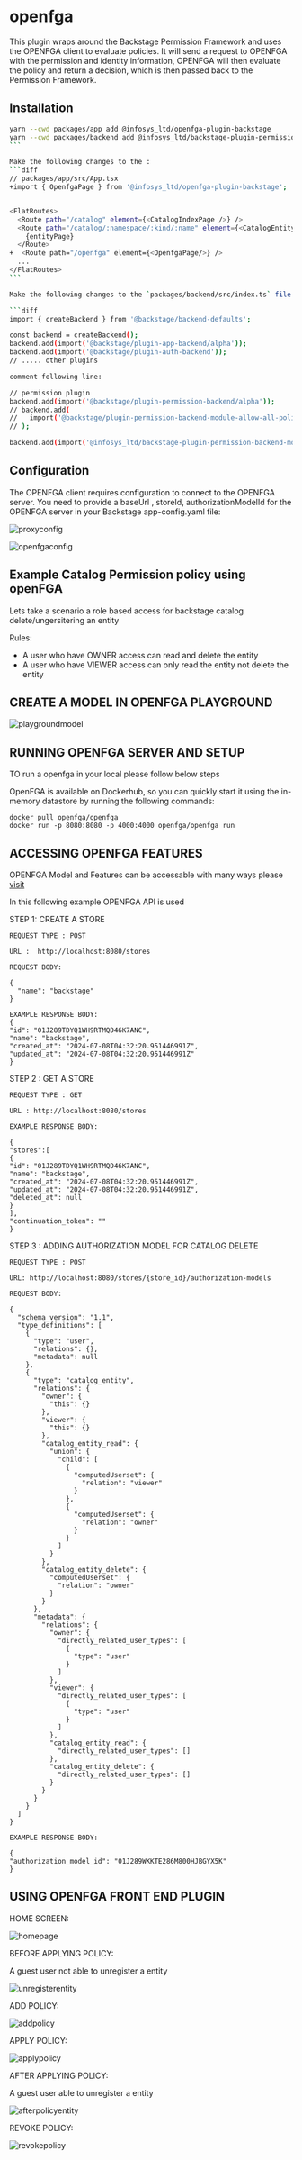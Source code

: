 # openfga

This plugin wraps around the Backstage Permission Framework and uses the OPENFGA client to evaluate policies. It will send a request to OPENFGA with the permission and identity information, OPENFGA will then evaluate the policy and return a decision, which is then passed back to the Permission Framework.

## Installation

````bash
yarn --cwd packages/app add @infosys_ltd/openfga-plugin-backstage
yarn --cwd packages/backend add @infosys_ltd/backstage-plugin-permission-backend-module-catalog-policy
```

Make the following changes to the :
```diff
// packages/app/src/App.tsx
+import { OpenfgaPage } from '@infosys_ltd/openfga-plugin-backstage';


<FlatRoutes>
  <Route path="/catalog" element={<CatalogIndexPage />} />
  <Route path="/catalog/:namespace/:kind/:name" element={<CatalogEntityPage />}>
    {entityPage}
  </Route>
+  <Route path="/openfga" element={<OpenfgaPage/>} />
  ...
</FlatRoutes>
```

Make the following changes to the `packages/backend/src/index.ts` file in your Backstage project.

```diff
import { createBackend } from '@backstage/backend-defaults';

const backend = createBackend();
backend.add(import('@backstage/plugin-app-backend/alpha'));
backend.add(import('@backstage/plugin-auth-backend'));
// ..... other plugins

comment following line:

// permission plugin
backend.add(import('@backstage/plugin-permission-backend/alpha'));
// backend.add(
//   import('@backstage/plugin-permission-backend-module-allow-all-policy'),
// );

backend.add(import('@infosys_ltd/backstage-plugin-permission-backend-module-catalog-policy'));
````

## Configuration
The OPENFGA client requires configuration to connect to the OPENFGA server. You need to provide a baseUrl , storeId, authorizationModelId for the OPENFGA server in your Backstage app-config.yaml file:

![proxyconfig](https://github.com/Infosys/openfga-plugin-backstage/blob/main/plugins/openfga/src/docs/proxyconfig.png)

![openfgaconfig](https://github.com/Infosys/openfga-plugin-backstage/blob/main/plugins/openfga/src/docs/openfgaconfig.png)

## Example Catalog Permission policy using openFGA

Lets take a scenario a role based access for backstage catalog delete/ungersitering an entity

Rules:

- A user who have OWNER access can read and delete the entity
- A user who have VIEWER access can only read the entity not delete the entity

## CREATE A MODEL IN OPENFGA PLAYGROUND

![playgroundmodel](https://github.com/Infosys/openfga-plugin-backstage/blob/main/plugins/openfga/src/docs/model.png)

## RUNNING OPENFGA SERVER AND SETUP

TO run a openfga in your local please follow below steps

OpenFGA is available on Dockerhub, so you can quickly start it using the in-memory datastore by running the following commands:

```
docker pull openfga/openfga
docker run -p 8080:8080 -p 4000:4000 openfga/openfga run
```

## ACCESSING OPENFGA FEATURES

OPENFGA Model and Features can be accessable with many ways please [visit](https://openfga.dev/docs/getting-started/create-store)

In this following example OPENFGA API is used

STEP 1: CREATE A STORE

```
REQUEST TYPE : POST

URL :  http://localhost:8080/stores

REQUEST BODY:

{
  "name": "backstage"
}

EXAMPLE RESPONSE BODY:
{
"id": "01J289TDYQ1WH9RTMQD46K7ANC",
"name": "backstage",
"created_at": "2024-07-08T04:32:20.951446991Z",
"updated_at": "2024-07-08T04:32:20.951446991Z"
}

```

STEP 2 : GET A STORE

```
REQUEST TYPE : GET

URL : http://localhost:8080/stores

EXAMPLE RESPONSE BODY:

{
"stores":[
{
"id": "01J289TDYQ1WH9RTMQD46K7ANC",
"name": "backstage",
"created_at": "2024-07-08T04:32:20.951446991Z",
"updated_at": "2024-07-08T04:32:20.951446991Z",
"deleted_at": null
}
],
"continuation_token": ""
}
```

STEP 3 : ADDING AUTHORIZATION MODEL FOR CATALOG DELETE

```
REQUEST TYPE : POST

URL: http://localhost:8080/stores/{store_id}/authorization-models

REQUEST BODY:

{
  "schema_version": "1.1",
  "type_definitions": [
    {
      "type": "user",
      "relations": {},
      "metadata": null
    },
    {
      "type": "catalog_entity",
      "relations": {
        "owner": {
          "this": {}
        },
        "viewer": {
          "this": {}
        },
        "catalog_entity_read": {
          "union": {
            "child": [
              {
                "computedUserset": {
                  "relation": "viewer"
                }
              },
              {
                "computedUserset": {
                  "relation": "owner"
                }
              }
            ]
          }
        },
        "catalog_entity_delete": {
          "computedUserset": {
            "relation": "owner"
          }
        }
      },
      "metadata": {
        "relations": {
          "owner": {
            "directly_related_user_types": [
              {
                "type": "user"
              }
            ]
          },
          "viewer": {
            "directly_related_user_types": [
              {
                "type": "user"
              }
            ]
          },
          "catalog_entity_read": {
            "directly_related_user_types": []
          },
          "catalog_entity_delete": {
            "directly_related_user_types": []
          }
        }
      }
    }
  ]
}

EXAMPLE RESPONSE BODY:

{
"authorization_model_id": "01J289WKKTE286M800HJBGYX5K"
}

```

## USING OPENFGA FRONT END PLUGIN

HOME SCREEN:

![homepage](https://github.com/Infosys/openfga-plugin-backstage/blob/main/plugins/openfga/src/docs/homepage.png)

BEFORE APPLYING POLICY:

A guest user not able to unregister a entity

![unregisterentity](https://github.com/Infosys/openfga-plugin-backstage/blob/main/plugins/openfga/src/docs/unregisterentity.png)

ADD POLICY:

![addpolicy](https://github.com/Infosys/openfga-plugin-backstage/blob/main/plugins/openfga/src/docs/addpolicy.png)

APPLY POLICY:

![applypolicy](https://github.com/Infosys/openfga-plugin-backstage/blob/main/plugins/openfga/src/docs/applypolicy.png)

AFTER APPLYING POLICY:

A guest user able to unregister a entity

![afterpolicyentity](https://github.com/Infosys/openfga-plugin-backstage/blob/main/plugins/openfga/src/docs/afterpolicyentity.png)

REVOKE POLICY:

![revokepolicy](https://github.com/Infosys/openfga-plugin-backstage/blob/main/plugins/openfga/src/docs/revokepolicy.png)
